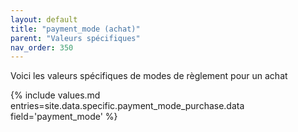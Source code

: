 ```yaml
---
layout: default
title: "payment_mode (achat)"
parent: "Valeurs spécifiques"
nav_order: 350
---
```

Voici les valeurs spécifiques de modes de règlement pour un achat

{% include values.md entries=site.data.specific.payment_mode_purchase.data field='payment_mode' %}
